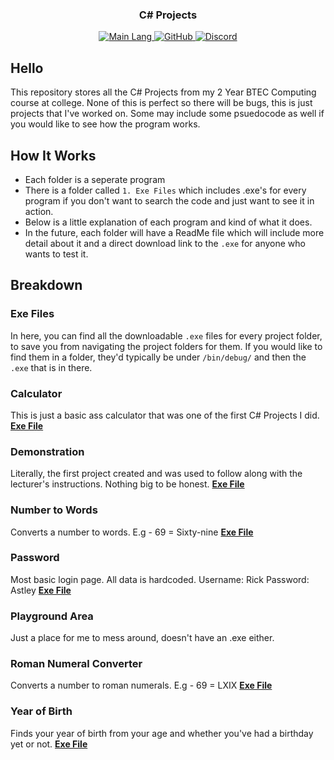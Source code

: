 <!-- Tag line -->
<h3 align="center">C# Projects</h3>

<!-- Badges -->
<p align="center">
    <a href="https://shields.io/" target="_blank">
        <img src="https://img.shields.io/github/languages/top/bwhybrow23/cs-projects?color=brightgreenn" alt="Main Lang"/>
    </a>
     <a href="https://github.com/bwhybrow23" target="_blank">
        <img src="https://img.shields.io/badge/GitHub-bwhybrow23-blue.svg?logo=github&logoColor=FFF" alt="GitHub"/>
  </a>
    <a href="http://discord.benwhybrow.com/" target="_blank">
    <img src="https://img.shields.io/discord/455782308293771264?color=blueviolet&label=Discord" alt="Discord" />
    </a>
</p>

<!-- Content -->
## Hello

This repository stores all the C# Projects from my 2 Year BTEC Computing course at college. 
None of this is perfect so there will be bugs, this is just projects that I've worked on. Some may include some psuedocode as well if you would like to see how the program works. 

<!-- Explanation of Everything -->
## How It Works

- Each folder is a seperate program
- There is a folder called `1. Exe Files` which includes .exe's for every program if you don't want to search the code and just want to see it in action. 
- Below is a little explanation of each program and kind of what it does. 
- In the future, each folder will have a ReadMe file which will include more detail about it and a direct download link to the `.exe` for anyone who wants to test it.

## Breakdown
### Exe Files
 In here, you can find all the downloadable `.exe` files for every project folder, to save you from navigating the project folders for them. If you would like to find them in a folder, they'd typically be under `/bin/debug/` and then the `.exe` that is in there. 
 
 ### Calculator
 This is just a basic ass calculator that was one of the first C# Projects I did. 
 **[Exe File](https://github.com/bwhybrow23/cs-projects/raw/main/1.%20EXE%20Files/Calculator.exe)**

### Demonstration
Literally, the first project created and was used to follow along with the lecturer's instructions. Nothing big to be honest.
**[Exe File](https://github.com/bwhybrow23/cs-projects/raw/main/1.%20EXE%20Files/Demonstration.exe)**

### Number to Words
Converts a number to words.
E.g - 69 = Sixty-nine
**[Exe File](https://github.com/bwhybrow23/cs-projects/raw/main/1.%20EXE%20Files/NumberToWords.exe)**

### Password
Most basic login page. All data is hardcoded. 
Username: Rick
Password: Astley
**[Exe File](https://github.com/bwhybrow23/cs-projects/raw/main/1.%20EXE%20Files/Password.exe)**

### Playground Area
Just a place for me to mess around, doesn't have an .exe either.

### Roman Numeral Converter
Converts a number to roman numerals.
E.g - 69 = LXIX
**[Exe File](https://github.com/bwhybrow23/cs-projects/raw/main/1.%20EXE%20Files/Roman%20Numeral%20Converter.exe)**

### Year of Birth
Finds your year of birth from your age and whether you've had a birthday yet or not.
**[Exe File](https://github.com/bwhybrow23/cs-projects/raw/main/1.%20EXE%20Files/YearOfBirth.exe)**